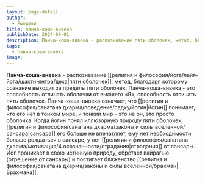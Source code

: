 ```yaml
---
layout: page-detail
author:
  - Яшодеви
title: панча-коша-вивека
publishDate: 2024-09-01
description: Панча-коша-вивека - распознавание пяти оболочек, метод, благодаря которому сознание выходит за пределы пяти оболочек.
tags:
  - панча-коша-вивека
image:
---
```

**Панча-коша-вивека** - распознавание [[религия и философия/йога/лайя-йога/шакти-янтра/деха|пяти оболочек]], метод, благодаря которому сознание выходит за пределы пяти оболочек.
Панча-коша-вивека - это способность отличать оболочки от высшего «Я», способность отличать пять оболочек. Панча-коша-вивека означает, что [[религия и философия/санатана дхарма/поведение/садху/йогин|йогин]] понимает, что его нет в тонком мире, и тонкий мир - это не он, это просто оболочка. Когда йогин понял иллюзорную природу пяти оболочек, [[религия и философия/санатана дхарма/законы и силы вселенной/сансара|сансара]] его больше не впечатляет, ему нет необходимости больше рождаться в сансаре, у нет [[религия и философия/санатана дхарма/мотивация/4 осознанности/страдания|страдания]] от сансары. Йог проникает в свою истинную природу, обретает вайрагью (отрешение от сансары) и постигает блаженство [[религия и философия/санатана дхарма/законы и силы вселенной/брахман|Брахмана]].

